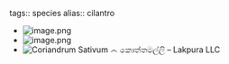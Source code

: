 tags:: species
alias:: cilantro

- ![image.png](https://peach-geographical-bat-397.mypinata.cloud/ipfs/QmYkBrFF9fdFE3kzRh2mJx31bZNnazu8j1c62NrfSQhzrj)
- ![image.png](https://peach-geographical-bat-397.mypinata.cloud/ipfs/QmVpGdVCvQANPcsULQyaA4QYU6UnnozMirz6cMm9gtXedv)
- ![Coriandrum Sativum ෴ කොත්තමල්ලි – Lakpura LLC](https://peach-geographical-bat-397.mypinata.cloud/ipfs/QmWDgT9zcyjvZkPjDwdJTDDooZoQA8KD9eA2K7JS8Yea6w)